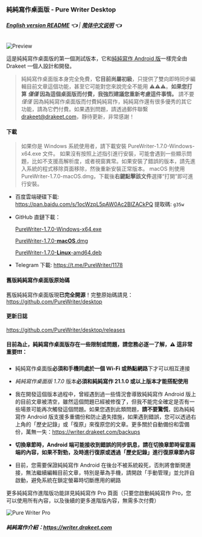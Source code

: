 ### 純純寫作桌面版 - Pure Writer Desktop

###### **[English version README](./desktop_en) 👈** | **[简体中文说明](./desktop) 👈**

![Preview](https://user-images.githubusercontent.com/5214214/115110118-57bb0e00-9fac-11eb-9270-2d83502405a3.png)

這是純純寫作桌面版的第一個測試版本，它和[純純寫作 Android 版](https://writer.drakeet.com)一樣完全由 Drakeet 一個人設計和開發。

> 純純寫作桌面版本身完全免費，**它目前尚屬初級**，只提供了雙向即時同步編輯目前文章這個功能，甚至它可能對您來說完全不能用 ⚠️⚠️⚠️。**如果您打算 _僅僅_ 因為這個桌面版而付費，我強烈建議您重新考慮這件事情。**
> 請不要 _僅僅_ 因為純純寫作桌面版而付費純純寫作，純純寫作還有很多優秀的其它功能，請為它們付費。如果遇到問題，請透過郵件聯繫 
> drakeet@drakeet.com，靜待更新，非常感謝！

#### 下載

> 如果你是 Windows 系統使用者，請下載安裝 PureWriter-1.7.0-Windows-x64.exe 文件。
> 如果沒有按照上述指引進行安裝，可能會遇到一些顯示問題，比如不支援高解析度，或者視窗異常。如果安裝了錯誤的版本，請先進入系統的程式移除頁面移除，然後重新安裝正常版本。
> macOS 則使用 PureWriter-1.7.0-macOS.dmg，下載後**右鍵點擊該文件**選擇“打開”即可進行安裝。

- 百度雲端硬碟下載: https://pan.baidu.com/s/1ocWzpL5pAW0Ac2BIZACkPQ 提取碼: `g35w`

- GitHub 直鏈下載：

  [PureWriter-1.7.0-Windows-x64.exe](https://github.com/PureWriter/desktop/releases/download/1.7.0/PureWriter-1.7.0-Windows-x64.exe)

  [PureWriter-1.7.0-**macOS**.dmg](https://github.com/PureWriter/desktop/releases/download/1.7.0/PureWriter-1.7.0-macOS.dmg)

  [PureWriter-1.7.0-**Linux**-amd64.deb](https://github.com/PureWriter/desktop/releases/download/1.7.0/PureWriter-1.7.0-Linux-amd64.deb)

- Telegram 下載: https://t.me/PureWriter/1178

#### 舊版純純寫作桌面版原始碼

舊版純純寫作桌面版現**已完全開源**！完整原始碼請見：https://github.com/PureWriter/desktop

#### 更新日誌

https://github.com/PureWriter/desktop/releases

#### 目前為止，純純寫作桌面版存在一些限制或問題，請您務必逐一了解，⚠️ 這非常重要❗️❗️❗️：

- 純純寫作桌面版**必須和手機同處於一個 Wi-Fi 或熱點網路**下才可以相互連接

- *純純寫作桌面版 1.7.0* 版本**必須和純純寫作 21.1.0 或以上版本才能搭配使用**

- 我在開發這個版本過程中，曾經遇到過一些情況會導致純純寫作 Android 版上的目前文章被清空，雖然這個問題已經被修復了，但我不能完全確定是否有一些場景可能再次觸發這個問題。如果您遇到此類問題，**請不要驚慌**，因為純純寫作 Android 版支援多重備份和防止遺失措施，如果遇到錯誤，您可以透過右上角的「歷史記錄」或「復原」來復原您的文章。更多關於自動備份和雲備份，萬無一失：https://writer.drakeet.com/backups

- **切換章節時，Android 端可能接收到錯誤的同步訊息，請在切換章節時留意兩端的內容，如果不對勁，及時進行復原或透過「歷史記錄」進行復原章節內容**

- 目前，您需要保證純純寫作 Android 在後台不被系統殺死，否則將會斷開連接，無法繼續編輯目前文章，特別是華為手機，請開啟「手動管理」並允許自啟動，避免系統在鎖定螢幕時切斷應用的網路

更多純純寫作進階版功能詳見純純寫作 Pro 頁面（只要您啟動純純寫作 Pro，您可以使用所有內容，以及後續的更多進階版內容，無需多次付費）

![Pure Writer Pro](https://user-images.githubusercontent.com/5214214/65221084-d741dc00-daee-11e9-980d-3f6d7d234d29.png)

##### 純純寫作介紹：https://writer.drakeet.com
